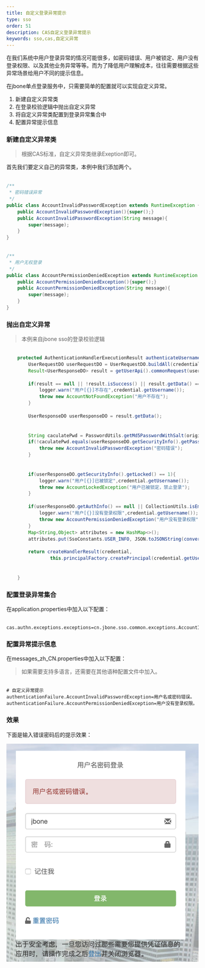 ```yaml
---
title: 自定义登录异常提示
type: sso
order: 51
description: CAS自定义登录异常提示
keywords: sso,cas,自定义异常
---
```


在我们系统中用户登录异常的情况可能很多，如密码错误、用户被锁定、用户没有登录权限、以及其他业务异常等等。而为了降低用户理解成本，往往需要根据这些异常场景给用户不同的提示信息。

在jbone单点登录服务中，只需要简单的配置就可以实现自定义异常。
1. 新建自定义异常类
2. 在登录校验逻辑中抛出自定义异常
2. 将自定义异常类配置到登录异常集合中
3. 配置异常提示信息

### 新建自定义异常类
> 根据CAS标准，自定义异常类继承Exeption即可。

首先我们要定义自己的异常类，本例中我们添加两个。

```java

/**
 * 密码错误异常
 */
public class AccountInvalidPasswordException extends RuntimeException {
    public AccountInvalidPasswordException(){super();}
    public AccountInvalidPasswordException(String message){
        super(message);
    }
}

```

```java

/**
 * 用户无权登录
 */
public class AccountPermissionDeniedException extends RuntimeException {
    public AccountPermissionDeniedException(){super();}
    public AccountPermissionDeniedException(String message){
        super(message);
    }
}

```

### 抛出自定义异常

> 本例来自jbone sso的登录校验逻辑

```java

    protected AuthenticationHandlerExecutionResult authenticateUsernamePasswordInternal(UsernamePasswordCredential credential, String originalPassword) throws GeneralSecurityException, PreventedException {
        UserRequestDO userRequestDO = UserRequestDO.buildAll(credential.getUsername(),null);
        Result<UserResponseDO> result = getUserApi().commonRequest(userRequestDO);

        if(result == null || !result.isSuccess() || result.getData() == null){
            logger.warn("用户[{}]不存在",credential.getUsername());
            throw new AccountNotFoundException("用户不存在");
        }

        UserResponseDO userResponseDO = result.getData();


        String caculatePwd = PasswordUtils.getMd5PasswordWithSalt(originalPassword,userResponseDO.getSecurityInfo().getSalt());
        if(!caculatePwd.equals(userResponseDO.getSecurityInfo().getPassword())){
            throw new AccountInvalidPasswordException("密码错误");
        }


        if(userResponseDO.getSecurityInfo().getLocked() == 1){
            logger.warn("用户[{}]已被锁定",credential.getUsername());
            throw new AccountLockedException("用户已被锁定，禁止登录");
        }

        if(userResponseDO.getAuthInfo() == null || CollectionUtils.isEmpty(userResponseDO.getAuthInfo().getRoles()) || !userResponseDO.getAuthInfo().getRoles().contains(requiredRole)){
            logger.warn("用户[{}]没有登录权限",credential.getUsername());
            throw new AccountPermissionDeniedException("用户没有登录权限");
        }
        Map<String,Object> attributes = new HashMap<>();
        attributes.put(SsoConstants.USER_INFO, JSON.toJSONString(converUserInfo(userResponseDO)));

        return createHandlerResult(credential,
                this.principalFactory.createPrincipal(credential.getUsername(),attributes));


    }

```

### 配置登录异常集合

在application.properties中加入以下配置：

```properties

cas.authn.exceptions.exceptions=cn.jbone.sso.common.exceptions.AccountInvalidPasswordException,cn.jbone.sso.common.exceptions.AccountPermissionDeniedException

```

### 配置异常提示信息

在messages_zh_CN.properties中加入以下配置：

> 如果需要支持多语言，还需要在其他语种配置文件中加入。

```properties

# 自定义异常提示
authenticationFailure.AccountInvalidPasswordException=用户名或密码错误。
authenticationFailure.AccountPermissionDeniedException=用户没有登录权限。

```

### 效果

下面是输入错误密码后的提示效果：

![密码错误自定义异常](/images/custom-exception-01.png)
